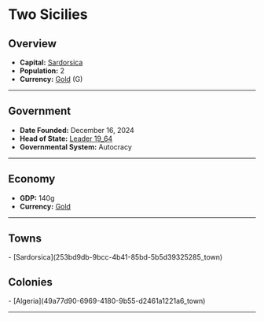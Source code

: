 <!--UNDEDITED FILE, remove this entire line if this file has been edited!-->
# <!--NAME-->Two Sicilies<!--NAME-->

## Overview

- **Capital:** <!--CAPITAL_LINK-->[Sardorsica](253bd9db-9bcc-4b41-85bd-5b5d39325285_town)<!--CAPITAL_LINK-->
- **Population:** <!--POPULATION-->2<!--POPULATION-->
- **Currency:** <!--CURRENCY_LINK-->[Gold](Gold_currency)<!--CURRENCY_LINK--> (<!--CURRENCY_ABV-->G<!--CURRENCY_ABV-->)

---

## Government

- **Date Founded:** <!--FOUNDED-->December 16, 2024<!--FOUNDED-->
- **Head of State:** <!--LEADER_TITLE_LINK-->[Leader 19_64](19_64_user)<!--LEADER_TITLE_LINK-->
- **Governmental System:** <!--GOVERNMENT-->Autocracy<!--GOVERNMENT-->

---

## Economy

- **GDP:** <!--GDP-->140g<!--GDP-->
- **Currency:** <!--CURRENCY_LINK-->[Gold](Gold_currency)<!--CURRENCY_LINK-->

---

## Towns

<!--TOWNS-->- [Sardorsica](253bd9db-9bcc-4b41-85bd-5b5d39325285_town)<!--TOWNS-->

## Colonies

<!--COLONIES-->- [Algeria](49a77d90-6969-4180-9b55-d2461a1221a6_town)<!--COLONIES-->

---